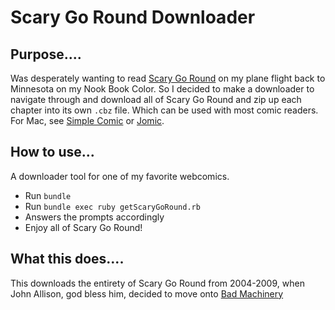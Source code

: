 Scary Go Round Downloader
=========

Purpose....
-----------
Was desperately wanting to read [Scary Go Round](http://scarygoround.com/sgr/) on my plane flight back to Minnesota on my Nook Book Color. So I decided to make a downloader to navigate through and download all of Scary Go Round and zip up each chapter into its own `.cbz` file. Which can be used with most comic readers. For Mac, see [Simple Comic](http://dancingtortoise.com/simplecomic/) or [Jomic](http://jomic.sourceforge.net/).

How to use...
-----------
A downloader tool for one of my favorite webcomics.

  - Run `bundle`
  - Run `bundle exec ruby getScaryGoRound.rb`
  - Answers the prompts accordingly
  - Enjoy all of Scary Go Round!

What this does....
-----------

This downloads the entirety of Scary Go Round from 2004-2009, when John Allison, god bless him, decided to move onto [Bad Machinery](http://www.scarygoround.com/)
